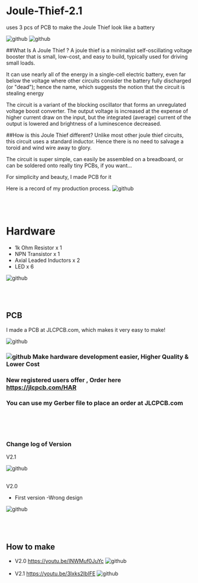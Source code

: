 # Joule-Thief-2.1
uses 3 pcs of PCB to make the Joule Thief look like a battery

![github](https://github.com/James-workshop/Joule-Thief/blob/main/IMG_3345.JPG "Joule-Thief")
![github](https://github.com/James-workshop/Joule-Thief/blob/main/IMG_3346.JPG "Joule-Thief")

##What Is A Joule Thief ?
A joule thief is a minimalist self-oscillating voltage booster that is small, low-cost, and easy to build, typically used for driving small loads. 

It can use nearly all of the energy in a single-cell electric battery, even far below the voltage where other circuits consider the battery fully discharged (or "dead"); hence the name, which suggests the notion that the circuit is stealing energy 

The circuit is a variant of the blocking oscillator that forms an unregulated voltage boost converter. The output voltage is increased at the expense of higher current draw on the input, but the integrated (average) current of the output is lowered and brightness of a luminescence decreased.


##How is this Joule Thief different?
Unlike most other joule thief circuits, this circuit uses a standard inductor. Hence there is no need to salvage a toroid and wind wire away to glory.

The circuit is super simple, can easily be assembled on a breadboard, or can be soldered onto really tiny PCBs, if you want...



For simplicity and beauty, I made PCB for it

Here is a record of my production process.
![github](https://github.com/James-workshop/Joule-Thief/blob/main/IMG_33411.jpg "Joule-Thief")
<BR><BR><BR><BR>
# Hardware
* 1k Ohm Resistor x 1
* NPN Transistor x 1
* Axial Leaded Inductors x 2
* LED x 6

![github](https://github.com/James-workshop/Joule-Thief/blob/main/2021-10-29%2001.50.52.png "Schematic")
<BR><BR><BR><BR>
## PCB
I made a PCB at JLCPCB.com, which makes it very easy to make!

![github](https://github.com/James-workshop/Joule-Thief/blob/main/2021-10-29%2010.16.29.jpg "Joule-Thief-2.0")

### ![github](https://jlcpcb.com/client/svg/nv_logo.svg "JLCPCB") Make hardware development easier, Higher Quality & Lower Cost
### New registered users offer , **Order here https://jlcpcb.com/HAR**
### You can use my Gerber file to place an order at JLCPCB.com
<BR><BR><BR>
### Change log of Version
V2.1

![github](https://github.com/James-workshop/Joule-Thief/blob/main/%E8%9E%A2%E5%B9%95%E6%88%AA%E5%9C%96%202021-12-07%2002.52.55.png "PCB2.1")
  <BR><BR>
  
V2.0
* First version
  -Wrong design
  
![github](https://github.com/James-workshop/Joule-Thief/blob/main/%E8%9E%A2%E5%B9%95%E6%88%AA%E5%9C%96%202021-11-02%2016.24.38.png "PCB")
  <BR><BR><BR><BR>
## How to make<BR>
  * V2.0
  <a href="https://youtu.be/INWMuf0JuYc">https://youtu.be/INWMuf0JuYc</a>
    ![github](https://github.com/James-workshop/Joule-Thief/blob/main/cover%20photo%203.jpg "Youtube Cover Photo")
    <BR><BR>
  * V2.1
  <a href="https://youtu.be/3Ixks2IbIFE">https://youtu.be/3Ixks2IbIFE</a>
    ![github](https://github.com/James-workshop/Joule-Thief/blob/main/cover_photo%202.jpg "Youtube Cover Photo")
    <BR><BR>
    
    

  
  
  
